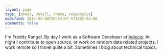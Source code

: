 ```yaml
---
layout: page
tags: [about, Jekyll, theme, responsive]
modified: 2014-08-08T20:53:07.573882-04:00
comments: false
---
```


<p>
  I'm Freddy Rangel. By day I work as a Software Developer at
  <a href="http://velocis.us/">Velocis</a>. At night I contribute to open source,
  or work on random data related projects. I work remote so I travel quite a bit.
  Sometimes I blog about technical topics.
</p>
